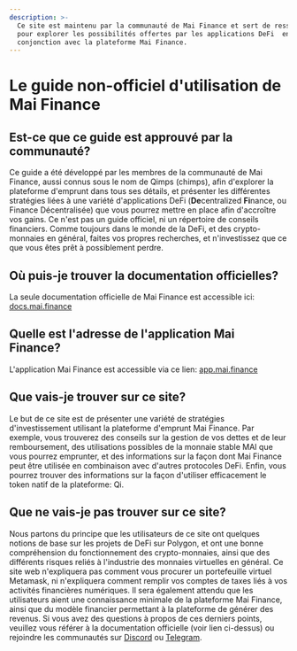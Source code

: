 ```yaml
---
description: >-
  Ce site est maintenu par la communauté de Mai Finance et sert de ressource
  pour explorer les possibilités offertes par les applications DeFi  en
  conjonction avec la plateforme Mai Finance.
---
```


# Le guide non-officiel d'utilisation de Mai Finance

## Est-ce que ce guide est approuvé par la communauté?

Ce guide a été développé par les membres de la communauté de Mai Finance, aussi connus sous le nom de Qimps \(chimps\), afin d'explorer la plateforme d'emprunt dans tous ses détails, et présenter les différentes stratégies liées à une variété d'applications DeFi \(**De**centralized **Fi**nance, ou Finance Décentralisée\) que vous pourrez mettre en place afin d'accroître vos gains. Ce n'est pas un guide officiel, ni un répertoire de conseils financiers. Comme toujours dans le monde de la DeFi, et des crypto-monnaies en général, faites vos propres recherches, et n'investissez que ce que vous êtes prêt à possiblement perdre.

## Où puis-je trouver la documentation officielles?

La seule documentation officielle de Mai Finance est accessible ici: [docs.mai.finance](https://docs.mai.finance)

## Quelle est l'adresse de l'application Mai Finance?

L'application Mai Finance est accessible via ce lien: [app.mai.finance](https://app.mai.finance)

## Que vais-je trouver sur ce site?

Le but de ce site est de présenter une variété de stratégies d'investissement utilisant la plateforme d'emprunt Mai Finance. Par exemple, vous trouverez des conseils sur la gestion de vos dettes et de leur remboursement, des utilisations possibles de la monnaie stable MAI que vous pourrez emprunter, et des informations sur la façon dont Mai Finance peut être utilisée en combinaison avec d'autres protocoles DeFi. Enfin, vous pourrez trouver des informations sur la façon d'utiliser efficacement le token natif de la plateforme: Qi.

## Que ne vais-je pas trouver sur ce site?

Nous partons du principe que les utilisateurs de ce site ont quelques notions de base sur les projets de DeFi sur Polygon, et ont une bonne compréhension du fonctionnement des crypto-monnaies, ainsi que des différents risques reliés à l'industrie des monnaies virtuelles en général. Ce site web n'expliquera pas comment vous procurer un portefeuille virtuel Metamask, ni n'expliquera comment remplir vos comptes de taxes liés à vos activités financières numériques. Il sera également attendu que les utilisateurs aient une connaissance minimale de la plateforme Mai Finance, ainsi que du modèle financier permettant à la plateforme de générer des revenus. Si vous avez des questions à propos de ces derniers points, veuillez vous référer à la documentation officielle \(voir lien ci-dessus\) ou rejoindre les communautés sur [Discord](https://discord.gg/mQq55j65xJ) ou [Telegram](https://t.co/ttG5c1cxfZ?amp=1).
